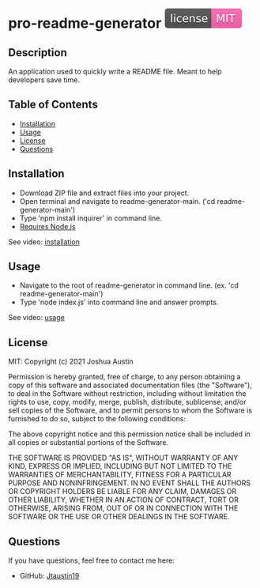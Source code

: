# pro-readme-generator ![License: MIT](license-MIT-ff69b4.svg)

## Description
An application used to quickly write a README file. Meant to help developers save time.

## Table of Contents
* [Installation](#installation)
* [Usage](#usage)
* [License](#license)
* [Questions](#questions)


## Installation
* Download ZIP file and extract files into your project.
* Open terminal and navigate to readme-generator-main. ('cd readme-generator-main') 
* Type 'npm install inquirer' in command line.
* [Requires Node.js](https://nodejs.org/en/)

See video:
[installation](https://drive.google.com/file/d/1OtCXvpLP1ArIfznQT6QKVLwoyh1iin7v/view)

## Usage
* Navigate to the root of readme-generator in command line. (ex. 'cd readme-generator-main')
* Type 'node index.js' into command line and answer prompts.

See video:
[usage](https://drive.google.com/file/d/10p18rTL6BSke8uY-UOEXfkOZ3M1f0rkq/view)

## License
MIT: Copyright (c) 2021 Joshua Austin

Permission is hereby granted, free of charge, to any person obtaining a copy
of this software and associated documentation files (the "Software"), to deal
in the Software without restriction, including without limitation the rights
to use, copy, modify, merge, publish, distribute, sublicense, and/or sell
copies of the Software, and to permit persons to whom the Software is
furnished to do so, subject to the following conditions:

The above copyright notice and this permission notice shall be included in all
copies or substantial portions of the Software.

THE SOFTWARE IS PROVIDED "AS IS", WITHOUT WARRANTY OF ANY KIND, EXPRESS OR
IMPLIED, INCLUDING BUT NOT LIMITED TO THE WARRANTIES OF MERCHANTABILITY,
FITNESS FOR A PARTICULAR PURPOSE AND NONINFRINGEMENT. IN NO EVENT SHALL THE
AUTHORS OR COPYRIGHT HOLDERS BE LIABLE FOR ANY CLAIM, DAMAGES OR OTHER
LIABILITY, WHETHER IN AN ACTION OF CONTRACT, TORT OR OTHERWISE, ARISING FROM,
OUT OF OR IN CONNECTION WITH THE SOFTWARE OR THE USE OR OTHER DEALINGS IN THE
SOFTWARE.



## Questions
If you have questions, feel free to contact me here:
* GitHub: [Jtaustin19](https://github.com/jtaustin19)